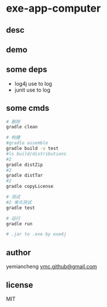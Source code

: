 # exe-app-computer

## desc


## demo

## some deps
- log4j use to log
- junit use to log

## some cmds
```sh
# 删除
gradle clean

# 构建
#gradle assemble
gradle build -x test
#ls build/distributions
#2
gradle distZip
#2
gradle distTar
#2
gradle copyLicense

# 测试
#2 单元测试
gradle test

# 运行
gradle run

# .jar to .exe by exe4j

```

## author

yemiancheng <ymc.github@gmail.com>

## license

MIT